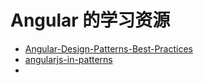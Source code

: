 Angular 的学习资源
==========

* [Angular-Design-Patterns-Best-Practices](http://trochette.github.io/Angular-Design-Patterns-Best-Practices/#/intro)
* [angularjs-in-patterns](https://github.com/mgechev/angularjs-in-patterns)
* 